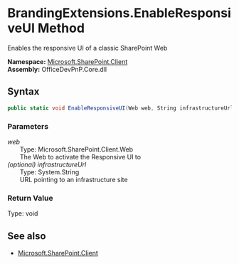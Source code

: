 # BrandingExtensions.EnableResponsiveUI Method  
Enables the responsive UI of a classic SharePoint Web  

**Namespace:** [Microsoft.SharePoint.Client](Microsoft.SharePoint.Client.md)  
**Assembly:** OfficeDevPnP.Core.dll  
## Syntax
```C#
public static void EnableResponsiveUI(Web web, String infrastructureUrl)
```
### Parameters
*web*  
&emsp;&emsp;Type: Microsoft.SharePoint.Client.Web  
&emsp;&emsp;The Web to activate the Responsive UI to  
*(optional) infrastructureUrl*  
&emsp;&emsp;Type: System.String  
&emsp;&emsp;URL pointing to an infrastructure site  
### Return Value
Type: void  

## See also
- [Microsoft.SharePoint.Client](Microsoft.SharePoint.Client.md)
